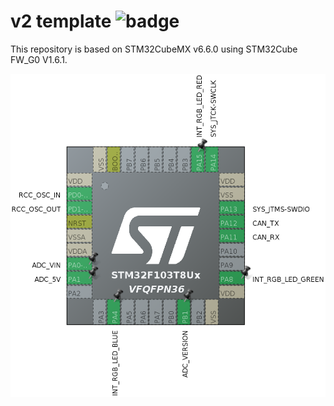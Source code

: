 # v2 template ![badge](https://github.com/RaccoonLabHardware/v2-software-template/actions/workflows/tests.yml/badge.svg)

This repository is based on STM32CubeMX v6.6.0 using STM32Cube FW_G0 V1.6.1.

<img src="Assets/stm32cubemx.png" alt="drawing">
